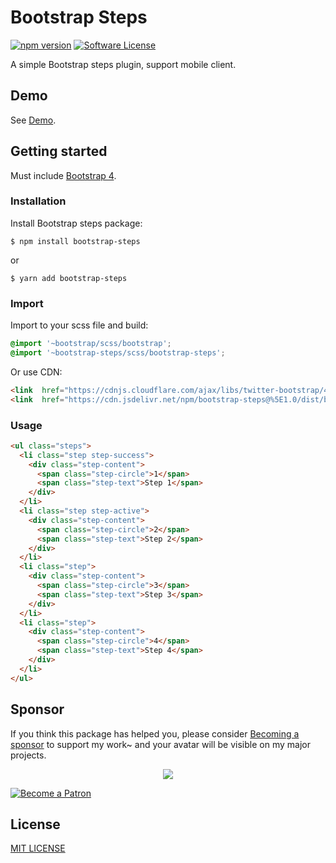 # Bootstrap Steps

[![npm version](https://img.shields.io/npm/v/bootstrap-steps.svg)](https://www.npmjs.com/package/bootstrap-steps)
[![Software License](https://img.shields.io/badge/license-MIT-brightgreen.svg)](LICENSE.md)

A simple Bootstrap steps plugin, support mobile client.

## Demo

See [Demo](https://ycs77.github.io/bootstrap-steps/).

## Getting started

Must include [Bootstrap 4](https://getbootstrap.com/).

### Installation

Install Bootstrap steps package:
```
$ npm install bootstrap-steps
```
or
```
$ yarn add bootstrap-steps
```

### Import

Import to your scss file and build:

```scss
@import '~bootstrap/scss/bootstrap';
@import '~bootstrap-steps/scss/bootstrap-steps';
```

Or use CDN:
```html
<link  href="https://cdnjs.cloudflare.com/ajax/libs/twitter-bootstrap/4.3.1/css/bootstrap.min.css" rel="stylesheet"><!-- Bootstrap is required -->
<link  href="https://cdn.jsdelivr.net/npm/bootstrap-steps@%5E1.0/dist/bootstrap-steps.min.css" rel="stylesheet">
```

### Usage

```html
<ul class="steps">
  <li class="step step-success">
    <div class="step-content">
      <span class="step-circle">1</span>
      <span class="step-text">Step 1</span>
    </div>
  </li>
  <li class="step step-active">
    <div class="step-content">
      <span class="step-circle">2</span>
      <span class="step-text">Step 2</span>
    </div>
  </li>
  <li class="step">
    <div class="step-content">
      <span class="step-circle">3</span>
      <span class="step-text">Step 3</span>
    </div>
  </li>
  <li class="step">
    <div class="step-content">
      <span class="step-circle">4</span>
      <span class="step-text">Step 4</span>
    </div>
  </li>
</ul>
```

## Sponsor

If you think this package has helped you, please consider [Becoming a sponsor](https://www.patreon.com/ycs77) to support my work~ and your avatar will be visible on my major projects.

<p align="center">
  <a href="https://www.patreon.com/ycs77">
    <img src="https://cdn.jsdelivr.net/gh/ycs77/static/sponsors.svg"/>
  </a>
</p>

<a href="https://www.patreon.com/ycs77">
  <img src="https://c5.patreon.com/external/logo/become_a_patron_button.png" alt="Become a Patron" />
</a>

## License

[MIT LICENSE](LICENSE.md)
